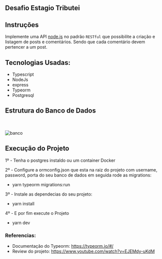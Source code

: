 ## Desafio Estagio Tributei

## Instruções

Implemente uma API [node.js](https://nodejs.org) no padrão `RESTful` que possibilite a criação e listagem de posts e comentários.
Sendo que cada comentário devem pertencer a um post.

## Tecnologias Usadas:

- Typescript 
- NodeJs
- express
- Typeorm
- Postgresql

## Estrutura do Banco de Dados

<br><br>
![banco](https://nave-challenges.s3.amazonaws.com/Back-End-Interniship/Screenshot.png)

## Execução do Projeto  

1º - Tenha o postgres instaldo ou um container Docker

2º - Configure a ormconfig.json que esta na raiz do projeto com username, password, porta do seu banco de dados
em seguida rode as migrations:

- yarn typeorm migrations:run 

3º - Instale as dependecias do seu projeto:

- yarn install

4º -  E por fim execute o Projeto 

- yarn dev

### Referencias:

- Documentação do Typeorm: https://typeorm.io/#/
- Review do projeto: https://www.youtube.com/watch?v=EJEMdy-uKdM
